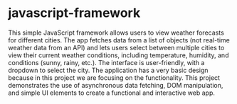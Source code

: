 # javascript-framework <br/>

This simple JavaScript framework allows users to view weather forecasts for different cities. The app fetches data from a list of objects (not real-time weather data from an API) and lets users select between multiple cities to view their current weather conditions, including temperature, humidity, and conditions (sunny, rainy, etc.). The interface is user-friendly, with a dropdown to select the city. The application has a very basic design because in this project we are focusing on the functionality. This project demonstrates the use of asynchronous data fetching, DOM manipulation, and simple UI elements to create a functional and interactive web app.
